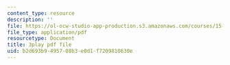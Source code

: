 ```yaml
---
content_type: resource
description: ''
file: https://ol-ocw-studio-app-production.s3.amazonaws.com/courses/15-390-new-enterprises-spring-2013/b2d693b9495708b3e0d1f7209810630e_oD7X3KvJAVk.pdf
file_type: application/pdf
resourcetype: Document
title: 3play pdf file
uid: b2d693b9-4957-08b3-e0d1-f7209810630e
---
```

